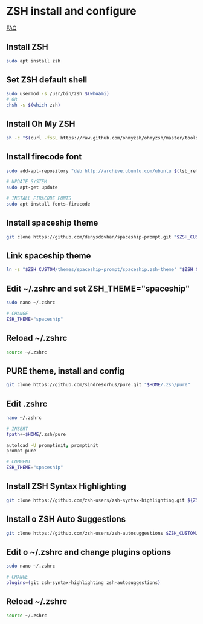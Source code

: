 # ZSH install and configure

[FAQ](../FAQ.md)

## Install ZSH

```bash
sudo apt install zsh
```

## Set ZSH default shell

```bash
sudo usermod -s /usr/bin/zsh $(whoami)
# OR
chsh -s $(which zsh)
```

## Install Oh My ZSH

```bash
sh -c "$(curl -fsSL https://raw.github.com/ohmyzsh/ohmyzsh/master/tools/install.sh)"
```

## Install firecode font

```bash
sudo add-apt-repository "deb http://archive.ubuntu.com/ubuntu $(lsb_release -sc) universe"

# UPDATE SYSTEM
sudo apt-get update

# INSTALL FIRACODE FONTS
sudo apt install fonts-firacode
```

## Install spaceship theme

```bash
git clone https://github.com/denysdovhan/spaceship-prompt.git "$ZSH_CUSTOM/themes/spaceship-prompt" --depth=1
```

## Link spaceship theme

```bash
ln -s "$ZSH_CUSTOM/themes/spaceship-prompt/spaceship.zsh-theme" "$ZSH_CUSTOM/themes/spaceship.zsh-theme"
```

## Edit ~/.zshrc and set ZSH_THEME="spaceship"

```bash
sudo nano ~/.zshrc

# CHANGE
ZSH_THEME="spaceship"
```

## Reload ~/.zshrc

```bash
source ~/.zshrc
```

## PURE theme, install and config

```bash
git clone https://github.com/sindresorhus/pure.git "$HOME/.zsh/pure"
```

## Edit .zshrc

```bash
nano ~/.zshrc

# INSERT
fpath+=$HOME/.zsh/pure

autoload -U promptinit; promptinit
prompt pure

# COMMENT
ZSH_THEME="spaceship"
```

## Install ZSH Syntax Highlighting

```bash
git clone https://github.com/zsh-users/zsh-syntax-highlighting.git ${ZSH_CUSTOM:-~/.oh-my-zsh/custom}/plugins/zsh-syntax-highlighting
```

## Install o ZSH Auto Suggestions

```bash
git clone https://github.com/zsh-users/zsh-autosuggestions $ZSH_CUSTOM/plugins/zsh-autosuggestions
```

## Edit o ~/.zshrc and change plugins options

```bash
sudo nano ~/.zshrc

# CHANGE
plugins=(git zsh-syntax-highlighting zsh-autosuggestions)
```

## Reload ~/.zshrc

```bash
source ~/.zshrc
```
